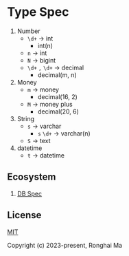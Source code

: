 # Type Spec

1. Number
    - `\d+` -> int
        - int(n)
    - `n` -> int
    - `N` -> bigint
    - `\d+` `,` `\d+` -> decimal
        - decimal(m, n)
2. Money
    - `m` -> money
        - decimal(16, 2)
    - `M` -> money plus
        - decimal(20, 6)
3. String
    - `s` -> varchar
        - `s` `\d+` -> varchar(n)
    - `S` -> text
4. datetime
    - `t` -> datetime


## Ecosystem

1. [DB Spec](https://github.com/maronghai/dbspec)

## License

[MIT](https://opensource.org/licenses/MIT)

Copyright (c) 2023-present, Ronghai Ma
